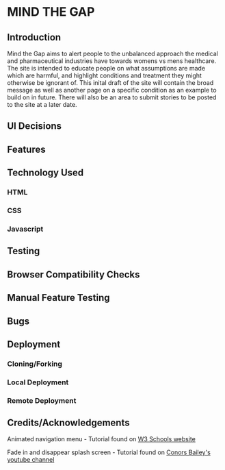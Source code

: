 # MIND THE GAP

## Introduction
Mind the Gap aims to alert people to the unbalanced approach the medical and pharmaceutical industries have towards womens vs mens healthcare. The site is intended to educate people on what assumptions are made which are harmful, and highlight conditions and treatment they might otherwise be ignorant of. This inital draft of the site will contain the broad message as well as another page on a specific condition as an example to build on in future.
There will also be an area to submit stories to be posted to the site at a later date.

<!-- Image -->

## UI Decisions

## Features

## Technology Used
### HTML
### CSS
### Javascript

## Testing

## Browser Compatibility Checks

## Manual Feature Testing

## Bugs

## Deployment

### Cloning/Forking

### Local Deployment

### Remote Deployment

## Credits/Acknowledgements

Animated navigation menu - Tutorial found on [W3 Schools website](https://www.w3schools.com/howto/howto_js_sidenav.asp)

Fade in and disappear splash screen - Tutorial found on [Conors Bailey's youtube channel](https://www.youtube.com/watch?v=MOlaldp1Fv4)
